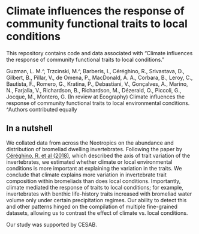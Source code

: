 # Climate influences the response of community functional traits to local conditions

This repository contains code and data associated with “Climate influences the response of community functional traits to local conditions.”

Guzman, L. M.^, Trzcinski, M.^, Barberis, I., Céréghino, R., Srivastava, D., Gilbert, B., Pillar, V., de Omena, P., MacDonald, A. A., Corbara, B., Leroy, C., Bautista, F., Romero, G., Kratina, P., Debastiani, V., Gonçalves, A., Marino, N., Farjalla, V., Richardson, B., Richardson, M., Dézerald, O., Piccoli, G., Jocque, M., Montero, G. (In review at Ecography) Climate influences the response of community functional traits to local environmental conditions. ^Authors contributed equally

## In a nutshell

We collated data from across the Neotropics on the abundance and distribution of bromeliad dwelling invertebrates. Following the paper by [Céréghino, R. et al (2018)](https://besjournals.onlinelibrary.wiley.com/doi/abs/10.1111/1365-2435.13141), which described the axis of trait variation of the invertebrates, we estimated whether climate or local environmental conditions is more important at explaining the variation in the traits. 
We conclude that climate explains more variation in invertebrate trait composition within bromeliads than does local conditions. 
Importantly, climate mediated the response of traits to local conditions; for example, invertebrates with benthic life-history traits increased with bromeliad water volume only under certain precipitation regimes. 
Our ability to detect this and other patterns hinged on the compilation of multiple fine-grained datasets, allowing us to contrast the effect of climate vs. local conditions.

Our study was supported by CESAB.
